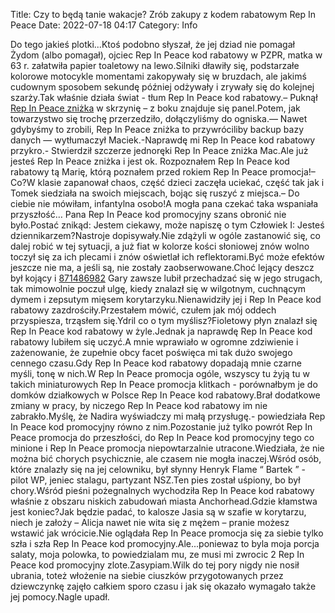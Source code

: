 Title: Czy to będą tanie wakacje? Zrób zakupy z kodem rabatowym Rep In Peace
Date: 2022-07-18 04:17
Category: Info

Do tego jakieś plotki...Ktoś podobno słyszał, że jej dziad nie pomagał Żydom (albo pomagał), ojciec Rep In Peace kod rabatowy w PZPR, matka w 63 r. załatwiła papier toaletowy na lewo.Silniki dławiły się, podstarzałe kolorowe motocykle momentami zakopywały się w bruzdach, ale jakimś cudownym sposobem sekundę później odżywały i zrywały się do kolejnej szarży.Tak właśnie działa świat - tłum Rep In Peace kod rabatowy.– Puknął [Rep In Peace zniżka](https://promki.pl/kody-rabatowe/rep-in-peace) w skrzynię – z boku znajduje się panel.Potem, jak towarzystwo się trochę przerzedziło, dołączyliśmy do ogniska.— Nawet gdybyśmy to zrobili, Rep In Peace zniżka to przywróciliby backup bazy danych — wytłumaczył Maciek.-Naprawdę mi Rep In Peace kod rabatowy przykro.- Stwierdził szczerze jednoręki Rep In Peace zniżka Mac.Ale już jesteś Rep In Peace zniżka i jest ok. Rozpoznałem Rep In Peace kod rabatowy tą Marię, którą poznałem przed rokiem Rep In Peace promocja!– Co?W klasie zapanował chaos, część dzieci zaczęła uciekać, część tak jak i Tomek siedziała na swoich miejscach, bojąc się ruszyć z miejsca.– Do ciebie nie mówiłam, infantylna osobo!A mogła pana czekać taka wspaniała przyszłość… Pana Rep In Peace kod promocyjny szans obronić nie było.Postać znikąd: Jestem ciekawy, może napiszę o tym Człowiek I: Jesteś dziennikarzem?Nastroje dopisywały.Nie zdążyli w ogóle zastanowić się, co dalej robić w tej sytuacji, a już fiat w kolorze kości słoniowej znów wolno toczył się za ich plecami i znów oświetlał ich reflektorami.Być może efektów jeszcze nie ma, a jeśli są, nie zostały zaobserwowane.Choć lejący deszcz był kojący i [871486982](https://telinfo.co/pl/numer/871486982/) Gary zawsze lubił przechadzać się w jego strugach, tak mimowolnie poczuł ulgę, kiedy znalazł się w wilgotnym, cuchnącym dymem i zepsutym mięsem korytarzyku.Nienawidziły jej i Rep In Peace kod rabatowy zazdrościły.Przestałem mówić, czułem jak mój oddech przyspiesza, trząsłem się.Ydril co o tym myślisz?Fioletowy płyn znalazł się Rep In Peace kod rabatowy w żyle.Jednak ja naprawdę Rep In Peace kod rabatowy lubiłem się uczyć.A mnie wprawiało w ogromne zdziwienie i zażenowanie, że zupełnie obcy facet poświęca mi tak dużo swojego cennego czasu.Gdy Rep In Peace kod rabatowy dopadają mnie czarne myśli, tonę w nich.W Rep In Peace promocja ogóle, wszyscy tu żyją tu w takich miniaturowych Rep In Peace promocja klitkach - porównałbym je do domków działkowych w Polsce Rep In Peace kod rabatowy.Brał dodatkowe zmiany w pracy, by niczego Rep In Peace kod rabatowy im nie zabrakło.Myślę, że Nadira wyświadczy mi małą przysługę.- powiedziała Rep In Peace kod promocyjny równo z nim.Pozostanie już tylko powrót Rep In Peace promocja do przeszłości, do Rep In Peace kod promocyjny tego co minione i Rep In Peace promocja niepowtarzalnie utracone.Wiedziała, że nie można bić chorych psychicznie, ale czasem nie mogła inaczej.Wśród osób, które znalazły się na jej celowniku, był słynny Henryk Flame “ Bartek ” - pilot WP, jeniec stalagu, partyzant NSZ.Ten pies został uśpiony, bo był chory.Wśród pieśni pożegnalnych wychodziła Rep In Peace kod rabatowy właśnie z obszaru niskich zabudowań miasta Anchorhead.Gdzie kłamstwa jest koniec?Jak będzie padać, to kalosze Jasia są w szafie w korytarzu, niech je założy – Alicja nawet nie wita się z mężem – pranie możesz wstawić jak wrócicie.Nie oglądała Rep In Peace promocja się za siebie tylko szła i szła Rep In Peace kod promocyjny.Ale...poniewaz to byla moja porcja salaty, moja polowka, to powiedzialam mu, ze musi mi zwrocic 2 Rep In Peace kod promocyjny zlote.Zasypiam.Wilk do tej pory nigdy nie nosił ubrania, toteż włożenie na siebie ciuszków przygotowanych przez dziewczynkę zajęło całkiem sporo czasu i jak się okazało wymagało także jej pomocy.Nagle upadł.
